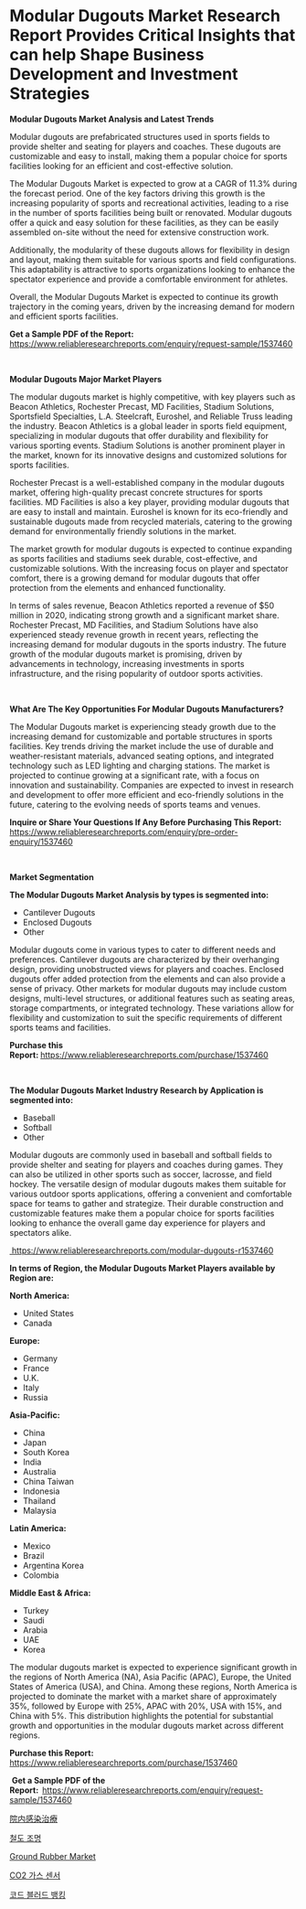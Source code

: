 <p><h1>Modular Dugouts Market Research Report Provides Critical Insights that can help Shape Business Development and Investment Strategies</h1></p><p><strong>Modular Dugouts Market Analysis and Latest Trends</strong></p>
<p><p>Modular dugouts are prefabricated structures used in sports fields to provide shelter and seating for players and coaches. These dugouts are customizable and easy to install, making them a popular choice for sports facilities looking for an efficient and cost-effective solution.</p><p>The Modular Dugouts Market is expected to grow at a CAGR of 11.3% during the forecast period. One of the key factors driving this growth is the increasing popularity of sports and recreational activities, leading to a rise in the number of sports facilities being built or renovated. Modular dugouts offer a quick and easy solution for these facilities, as they can be easily assembled on-site without the need for extensive construction work.</p><p>Additionally, the modularity of these dugouts allows for flexibility in design and layout, making them suitable for various sports and field configurations. This adaptability is attractive to sports organizations looking to enhance the spectator experience and provide a comfortable environment for athletes.</p><p>Overall, the Modular Dugouts Market is expected to continue its growth trajectory in the coming years, driven by the increasing demand for modern and efficient sports facilities.</p></p>
<p><strong>Get a Sample PDF of the Report:&nbsp;</strong> <a href="https://www.reliableresearchreports.com/enquiry/request-sample/1537460">https://www.reliableresearchreports.com/enquiry/request-sample/1537460</a></p>
<p>&nbsp;</p>
<p><strong>Modular Dugouts Major Market Players</strong></p>
<p><p>The modular dugouts market is highly competitive, with key players such as Beacon Athletics, Rochester Precast, MD Facilities, Stadium Solutions, Sportsfield Specialties, L.A. Steelcraft, Euroshel, and Reliable Truss leading the industry. Beacon Athletics is a global leader in sports field equipment, specializing in modular dugouts that offer durability and flexibility for various sporting events. Stadium Solutions is another prominent player in the market, known for its innovative designs and customized solutions for sports facilities.</p><p>Rochester Precast is a well-established company in the modular dugouts market, offering high-quality precast concrete structures for sports facilities. MD Facilities is also a key player, providing modular dugouts that are easy to install and maintain. Euroshel is known for its eco-friendly and sustainable dugouts made from recycled materials, catering to the growing demand for environmentally friendly solutions in the market.</p><p>The market growth for modular dugouts is expected to continue expanding as sports facilities and stadiums seek durable, cost-effective, and customizable solutions. With the increasing focus on player and spectator comfort, there is a growing demand for modular dugouts that offer protection from the elements and enhanced functionality.</p><p>In terms of sales revenue, Beacon Athletics reported a revenue of $50 million in 2020, indicating strong growth and a significant market share. Rochester Precast, MD Facilities, and Stadium Solutions have also experienced steady revenue growth in recent years, reflecting the increasing demand for modular dugouts in the sports industry. The future growth of the modular dugouts market is promising, driven by advancements in technology, increasing investments in sports infrastructure, and the rising popularity of outdoor sports activities.</p></p>
<p>&nbsp;</p>
<p><strong>What Are The Key Opportunities For Modular Dugouts Manufacturers?</strong></p>
<p><p>The Modular Dugouts market is experiencing steady growth due to the increasing demand for customizable and portable structures in sports facilities. Key trends driving the market include the use of durable and weather-resistant materials, advanced seating options, and integrated technology such as LED lighting and charging stations. The market is projected to continue growing at a significant rate, with a focus on innovation and sustainability. Companies are expected to invest in research and development to offer more efficient and eco-friendly solutions in the future, catering to the evolving needs of sports teams and venues.</p></p>
<p><strong>Inquire or Share Your Questions If Any Before Purchasing This Report:</strong> <a href="https://www.reliableresearchreports.com/enquiry/pre-order-enquiry/1537460">https://www.reliableresearchreports.com/enquiry/pre-order-enquiry/1537460</a></p>
<p>&nbsp;</p>
<p><strong>Market Segmentation</strong></p>
<p><strong>The Modular Dugouts Market Analysis by types is segmented into:</strong></p>
<p><ul><li>Cantilever Dugouts</li><li>Enclosed Dugouts</li><li>Other</li></ul></p>
<p><p>Modular dugouts come in various types to cater to different needs and preferences. Cantilever dugouts are characterized by their overhanging design, providing unobstructed views for players and coaches. Enclosed dugouts offer added protection from the elements and can also provide a sense of privacy. Other markets for modular dugouts may include custom designs, multi-level structures, or additional features such as seating areas, storage compartments, or integrated technology. These variations allow for flexibility and customization to suit the specific requirements of different sports teams and facilities.</p></p>
<p><strong>Purchase this Report:&nbsp;</strong><a href="https://www.reliableresearchreports.com/purchase/1537460">https://www.reliableresearchreports.com/purchase/1537460</a></p>
<p>&nbsp;</p>
<p><strong>The Modular Dugouts Market Industry Research by Application is segmented into:</strong></p>
<p><ul><li>Baseball</li><li>Softball</li><li>Other</li></ul></p>
<p><p>Modular dugouts are commonly used in baseball and softball fields to provide shelter and seating for players and coaches during games. They can also be utilized in other sports such as soccer, lacrosse, and field hockey. The versatile design of modular dugouts makes them suitable for various outdoor sports applications, offering a convenient and comfortable space for teams to gather and strategize. Their durable construction and customizable features make them a popular choice for sports facilities looking to enhance the overall game day experience for players and spectators alike.</p></p>
<p><a href="https://www.reliableresearchreports.com/modular-dugouts-r1537460">&nbsp;https://www.reliableresearchreports.com/modular-dugouts-r1537460</a></p>
<p><strong>In terms of Region, the Modular Dugouts Market Players available by Region are:</strong></p>
<p>
    <p> <strong> North America: </strong>
        <ul>
            <li>United States</li>
            <li>Canada</li>
        </ul>
        </p> 
    <p> <strong> Europe: </strong>
        <ul>
            <li>Germany</li>
            <li>France</li>
            <li>U.K.</li>
            <li>Italy</li>
            <li>Russia</li>
        </ul>
        </p> 
    <p> <strong> Asia-Pacific: </strong>
        <ul>
            <li>China</li>
            <li>Japan</li>
            <li>South Korea</li>
            <li>India</li>
            <li>Australia</li>
            <li>China Taiwan</li>
            <li>Indonesia</li>
            <li>Thailand</li>
            <li>Malaysia</li>
        </ul>
        </p> 
    <p> <strong> Latin America: </strong>
        <ul>
            <li>Mexico</li>
            <li>Brazil</li>
            <li>Argentina Korea</li>
            <li>Colombia</li>
        </ul>
        </p> 
    <p> <strong> Middle East & Africa: </strong>
        <ul>
            <li>Turkey</li>
            <li>Saudi</li>
            <li>Arabia</li>
            <li>UAE</li>
            <li>Korea</li>
        </ul>
    </p>
    </p>
<p><p>The modular dugouts market is expected to experience significant growth in the regions of North America (NA), Asia Pacific (APAC), Europe, the United States of America (USA), and China. Among these regions, North America is projected to dominate the market with a market share of approximately 35%, followed by Europe with 25%, APAC with 20%, USA with 15%, and China with 5%. This distribution highlights the potential for substantial growth and opportunities in the modular dugouts market across different regions.</p></p>
<p><strong>Purchase this Report: </strong><a href="https://www.reliableresearchreports.com/purchase/1537460">https://www.reliableresearchreports.com/purchase/1537460</a></p>
<p>&nbsp;<strong>Get a Sample PDF of the Report:&nbsp;&nbsp;</strong><a href="https://www.reliableresearchreports.com/enquiry/request-sample/1537460">https://www.reliableresearchreports.com/enquiry/request-sample/1537460</a></p>
<p><strong></strong></p>
<p><p><a href="https://medium.com/@michaelerde565/%E7%97%85%E9%99%A2%E5%86%85%E6%84%9F%E6%9F%93%E6%B2%BB%E7%99%82%E5%B8%82%E5%A0%B4%E5%B1%95%E6%9C%9B-%E6%A5%AD%E7%95%8C%E6%A6%82%E8%A6%81%E3%81%A8%E4%BA%88%E6%B8%AC-2024%E5%B9%B4%E3%81%8B%E3%82%892031%E5%B9%B4%E3%81%BE%E3%81%A7-2768075f6953">院内感染治療</a></p><p><a href="https://github.com/hzumrdvas204296/Market-Research-Report-List-1/blob/main/294348331508.md">철도 조명</a></p><p><a href="https://issuu.com/reportprime-2/docs/ground-rubber-market-size-2030.pptx">Ground Rubber Market</a></p><p><a href="https://github.com/PhilToryphy7876567/Market-Research-Report-List-1/blob/main/213336431509.md">CO2 가스 센서</a></p><p><a href="https://medium.com/@maryamwill/%ED%83%9C%EC%95%84%EC%A4%84%ED%98%88%EC%9D%84-%EC%9D%80%ED%96%89-%EC%97%85%EC%9D%B4-%EB%90%98%EA%B3%A0-%EC%9E%88%EB%8A%94-%EC%8B%9C%EC%9E%A5-%EA%B7%9C%EB%AA%A8-%EC%8B%9C%EC%9E%A5-%EC%A0%84%EB%A7%9D-%EB%B0%8F-%EC%8B%9C%EC%9E%A5-%EC%98%88%EC%B8%A1-2024%EB%85%84%EB%B6%80%ED%84%B0-2031%EB%85%84-7e2711bbf0ab">코드 블러드 뱅킹</a></p></p>